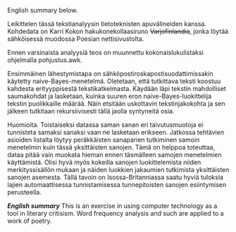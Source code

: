 English summary below.

Leikittelen tässä tekstianalyysin tietoteknisten apuvälineiden kanssa. Kohdedata on Karri Kokon hakukonekollaasiruno ~~Varjofinlandia~~, jonka löytää sähköisessä muodossa Poesian nettisivustolta.

Ennen varsinaista analyysiä teos on muunnettu kokonaislukulistaksi ohjelmalla pohjustus.awk.

Ensimmäinen lähestymistapa on sähköpostiroskapostisuodattimissakin käytetty naive-Bayes-menetelmä.
Oletetaan, että tutkittava teksti koostuu kahdesta erityyppisestä tekstikatkelmasta. Käydään läpi tekstin mahdolliset saumakohdat ja lasketaan, kuinka suuren eron naive-Bayes-luokittelija tekstin puolikkaille määrää. Näin etsitään uskottavin tekstinjakokohta ja sen jälkeen tutkitaan rekursiivisesti tällä jaolla syntyneitä osia.

Huomioita.
Toistaiseksi datassa saman sanan eri taivutusmuotoja ei tunnisteta samaksi sanaksi vaan ne lasketaan erikseen.
Jatkossa tehtävien asioiden listalta löytyy peräkkäisten sanaparien tutkiminen samoin menetelmin kuin tässä yksittäisten sanojen. Tämä on helppoa toteuttaa, dataa pitää vain muokata hieman ennen täsmälleen samojen menetelmien käyttämistä.
Olisi hyvä myös kokeilla sanojen luokittelemista niiden merkityssisällön mukaan ja näiden luokkien jakaumien tutkimista yksittäisten sanojen asemesta. Tällä tavoin on Isossa-Britanniassa saatu hyviä tuloksia lajien automaattisessa tunnistamisessa tunnepitoisten sanojen esiintymisen perusteella.

***English summary***
This is an exercise in using computer technology as a tool in literary critisism. Word frequency analysis and such are applied to a work of poetry.
